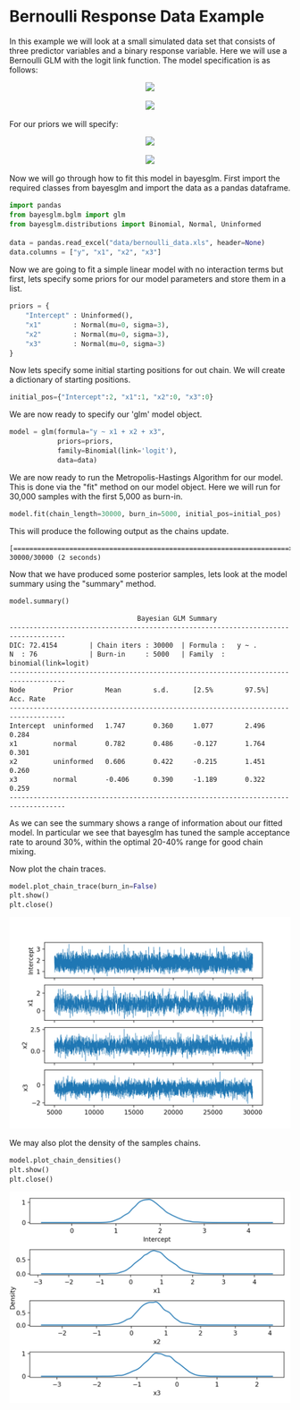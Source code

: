 Bernoulli Response Data Example
========

In this example we will look at a small simulated data set that consists of three predictor variables and a binary response variable. Here we will use a Bernoulli GLM with the logit link function. The model specification is as follows:

<p align="center">
<img src="https://latex.codecogs.com/svg.latex?&space;Y_i\simPois\left(\lambda_i\right)"/></p>
<p align="center">
<img src="https://latex.codecogs.com/svg.latex?&space;lambda_i=e^{\beta_0+beta_{1}x_{i,1}+beta_{2}x_{i,2}+beta_{3}x_{i,3}}"/></p>

For our priors we will specify:
<p align="center">
<img src="https://latex.codecogs.com/svg.latex?&space;\beta_{0}\simUninformed"/></p>
<p align="center">
<img src="https://latex.codecogs.com/svg.latex?&space;\beta_{i}\simNormal(0,3),i=1,2,3"/></p>

Now we will go through how to fit this model in bayesglm. 
First import the required classes from bayesglm and import the data as a pandas dataframe.

```python
import pandas
from bayesglm.bglm import glm
from bayesglm.distributions import Binomial, Normal, Uninformed

data = pandas.read_excel("data/bernoulli_data.xls", header=None)
data.columns = ["y", "x1", "x2", "x3"]
```

Now we are going to fit a simple linear model with no interaction terms but first, lets specify some priors for our model parameters and store them in a list.

```python
priors = {
    "Intercept" : Uninformed(),
    "x1"        : Normal(mu=0, sigma=3),
    "x2"        : Normal(mu=0, sigma=3),
    "x3"        : Normal(mu=0, sigma=3)
}
```

Now lets specify some initial starting positions for out chain.
We will create a dictionary of starting positions.
```python
initial_pos={"Intercept":2, "x1":1, "x2":0, "x3":0}
```

We are now ready to specify our 'glm' model object.

```python
model = glm(formula="y ~ x1 + x2 + x3",
            priors=priors,
            family=Binomial(link='logit'),
            data=data)
```

We are now ready to run the Metropolis-Hastings Algorithm for our model. This is done via the "fit" method on our model object. Here we will run for 30,000 samples with the first 5,000 as burn-in.

```python
model.fit(chain_length=30000, burn_in=5000, initial_pos=initial_pos)
```
This will produce the following output as the chains update.
```
[=====================================================================>] 30000/30000 (2 seconds)
```

Now that we have produced some posterior samples, lets look at the model summary using the "summary" method.

```python
model.summary()
```
```
                                Bayesian GLM Summary
------------------------------------------------------------------------------------
DIC: 72.4154        | Chain iters : 30000  | Formula :   y ~ .          
N  : 76             | Burn-in     : 5000   | Family  :   binomial(link=logit)
------------------------------------------------------------------------------------
Node       Prior        Mean        s.d.      [2.5%        97.5%]       Acc. Rate
------------------------------------------------------------------------------------
Intercept  uninformed   1.747       0.360     1.077        2.496        0.284       
x1         normal       0.782       0.486     -0.127       1.764        0.301       
x2         uninformed   0.606       0.422     -0.215       1.451        0.260       
x3         normal       -0.406      0.390     -1.189       0.322        0.259       
------------------------------------------------------------------------------------
```

As we can see the summary shows a range of information about our fitted model. In particular we see that bayesglm has tuned the sample acceptance rate to around 30%, within the optimal 20-40% range for good chain mixing. 

Now plot the chain traces.
```python
model.plot_chain_trace(burn_in=False)
plt.show()
plt.close()
```

![Chains](images/bernoulli_chains.png)

We may also plot the density of the samples chains.

```python
model.plot_chain_densities()
plt.show()
plt.close()
```

![Densities](images/bernoulli_densities.png)


    
    
